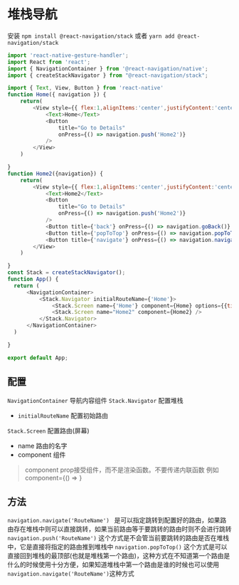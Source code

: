 # 堆栈导航 
安装 
`npm install @react-navigation/stack`
或者
`yarn add @react-navigation/stack`

```js
import 'react-native-gesture-handler';
import React from 'react';
import { NavigationContainer } from '@react-navigation/native';
import { createStackNavigator } from "@react-navigation/stack";

import { Text, View, Button } from 'react-native'
function Home({ navigation }) {
    return(
        <View style={{ flex:1,alignItems:'center',justifyContent:'center' }}>
            <Text>Home</Text>
            <Button
                title="Go to Details"
                onPress={() => navigation.push('Home2')}
            />
        </View>
    )

}
function Home2({navigation}) {
    return(
        <View style={{ flex:1,alignItems:'center',justifyContent:'center' }}>
            <Text>Home2</Text>
            <Button
                title="Go to Details"
                onPress={() => navigation.push('Home2')}
            />
            <Button title={'back'} onPress={() => navigation.goBack()} />
            <Button title={'popToTop'} onPress={() => navigation.popToTop()} />
            <Button title={'navigate'} onPress={() => navigation.navigate('Home')} />
        </View>
    )

}
const Stack = createStackNavigator();
function App() {
  return (
      <NavigationContainer>
          <Stack.Navigator initialRouteName={'Home'}>
              <Stack.Screen name={'Home'} component={Home} options={{title:'o'}}/>
              <Stack.Screen name="Home2" component={Home2} />
          </Stack.Navigator>
      </NavigationContainer>
  )

}

export default App;
```
## 配置
`NavigationContainer` 导航内容组件
`Stack.Navigator` 配置堆栈
- `initialRouteName` 配置初始路由

`Stack.Screen` 配置路由(屏幕)
- name 路由的名字
- component 组件

> component prop接受组件，而不是渲染函数。不要传递内联函数
> 例如component={() => <HomeScreen />}


## 方法

`navigation.navigate('RouteName') `
是可以指定跳转到配置好的路由，如果路由存在堆栈中则可以直接跳转，如果当前路由等于要跳转的路由时则不会进行跳转
`navigation.push('RouteName')`
这个方式是不会管当前要跳转的路由是否在堆栈中，它是直接将指定的路由推到堆栈中
`navigation.popToTop()`
这个方式是可以直接回到堆栈的最顶部(也就是堆栈第一个路由)，这种方式在不知道第一个路由是什么的时候使用十分方便，如果知道堆栈中第一个路由是谁的时候也可以使用`navigation.navigate('RouteName')`这种方式




